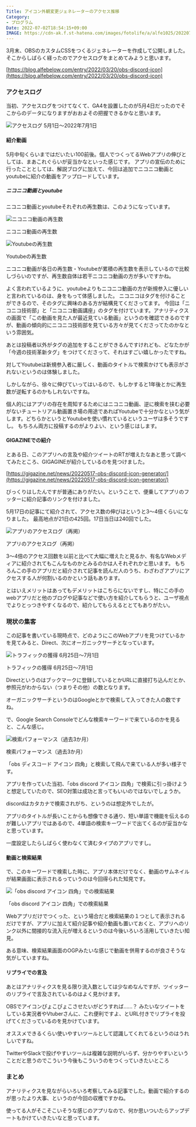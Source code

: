 ```yaml
---
Title: アイコン外観変更ジェネレーターのアクセス推移
Category:
- プログラム
Date: 2022-07-02T18:54:15+09:00
IMAGE: https://cdn-ak.f.st-hatena.com/images/fotolife/a/alfe1025/20220702/20220702142454.png
---
```


3月末、OBSのカスタムCSSをつくるジェネレーターを作成して公開しました。そこからしばらく経ったのでアクセスログをまとめてみようと思います。

[https://blog.alfebelow.com/entry/2022/03/20/obs-discord-icon](https://blog.alfebelow.com/entry/2022/03/20/obs-discord-icon)
 

### アクセスログ

当初、アクセスログをつけてなくて、GA4を設置したのが5月4日だったのでそこからのデータになりますがおおよその把握できるかなと思います。

![アクセスログ 5月1日～2022年7月1日](https://cdn-ak.f.st-hatena.com/images/fotolife/a/alfe1025/20220702/20220702142454.png)

#### 紹介動画

5月中旬くらいまではだいたい100前後。個人でつくってるWebアプリの伸びとしては、まあこれぐらいが妥当かなといった感じです。
アプリの宣伝のために行ったこととしては、解説ブログに加えて、今回は追加でニコニコ動画とyoutubeに紹介の動画をアップロードしています。

##### ニコニコ動画とyoutube

ニコニコ動画とyoutubeそれぞれの再生数は、このようになっています。

![ニコニコ動画の再生数](https://cdn-ak.f.st-hatena.com/images/fotolife/a/alfe1025/20220702/20220702143159.png)

<p class="picture-caption">ニコニコ動画の再生数

![Youtubeの再生数](https://cdn-ak.f.st-hatena.com/images/fotolife/a/alfe1025/20220702/20220702143350.png)

<p class="picture-caption">Youtubeの再生数

ニコニコ動画が各日の再生数・Youtubeが累積の再生数を表示しているので比較しづらいのですが、再生数自体は若干ニコニコ動画の方が多いですかね。

よく言われているように、youtubeよりもニコニコ動画の方が新規参入に優しいと言われているのは、身をもって体感しました。
ニコニコはタグを付けることができるので、そのタグに興味のある方が結構見てくださってます。
今回は「ニコニコ技術部」と「ニコニコ動画講座」のタグを付けています。アナリティクスの画面で「この動画を見た人が最近見ている動画」というのを確認できるのですが、動画の傾向的にニコニコ技術部を見ている方々が見てくださってたのかなという雰囲気。

あとは投稿者以外がタグの追加をすることができるんですけれども、どなたかが「今週の技術革新タグ」をつけてくださって、それはすごい嬉しかったですね。

対してYoutubeは新規参入者に厳しく、動画のタイトルで検索かけても表示がされないというのは体験しました。

しかしながら、徐々に伸びていってはいるので、もしかすると1年後とかに再生数が逆転するのかもしれないですね。

個人的にはアプリの存在を周知するためにはニコニコ動画、逆に検索を挟む必要がないチュートリアル動画置き場の用途であればYoutubeで十分かなという気がします。どちらかというとYoutubeを使い慣れているというユーザは多そうですし。
もちろん両方に投稿するのがよりよい、という感じはします。

#### GIGAZINEでの紹介

とある日、このアプリへの言及や紹介ツイートのRTが増えたなあと思って調べてみたところ、GIGAGINEが紹介しているのを見つけました。

[https://gigazine.net/news/20220517-obs-discord-icon-generator/](https://gigazine.net/news/20220517-obs-discord-icon-generator/)

びっくりはしたんですが普通にありがたい。ということで、便乗してアプリのフッターに紹介記事のリンクを付けました。

5月17日の記事にて紹介されて、アクセス数の伸びはというと3～4倍くらいになりました。
最高地点が21日の425回。17日当日は240回でした。

![アプリのアクセスログ（再掲）](https://cdn-ak.f.st-hatena.com/images/fotolife/a/alfe1025/20220702/20220702142454.png)

<p class="picture-caption">アプリのアクセスログ（再掲）

3～4倍のアクセス回数を以前と比べて大幅に増えたと見るか、有名なWebメディアに紹介されてもこんなものかとみるのかは人それぞれかと思います。
もちろんこの手のアプリだと紹介されて記事を読んだ人のうち、わざわざアプリにアクセスする人が何割いるのかという話もあります。

とはいえメリットはあってもデメリットはこちらにないですし、特にこの手のwebアプリだと他のブログや記事などで使い方を紹介してもらうと、ユーザ視点でよりとっつきやすくなるので、紹介してもらえるととてもありがたい。

### 現状の集客

この記事を書いている現時点で、どのようにこのWebアプリを見つけているかを見てみると、Direct、次にオーガニックサーチとなっています。

![トラフィックの獲得 6月25日～7月1日](https://cdn-ak.f.st-hatena.com/images/fotolife/a/alfe1025/20220702/20220702150052.png)

<p class="picture-caption">トラフィックの獲得 6月25日～7月1日

Directというのはブックマークに登録しているとかURLに直接打ち込んだとか、参照元がわからない（つまりその他）の数となります。

オーガニックサーチというのはGoogleとかで検索して入ってきた人の数ですね。

で、Google Search Consoleでどんな検索キーワードで来ているのかを見ると、こんな感じ。

![検索パフォーマンス（過去3か月）](https://cdn-ak.f.st-hatena.com/images/fotolife/a/alfe1025/20220702/20220702150607.png)

<p class="picture-caption">検索パフォーマンス（過去3か月）

「obs ディスコード アイコン 四角」と検索して飛んで来ている人が多い様子です。

アプリを作っていた当初、「obs discord アイコン 四角」で検索に引っ掛けようと想定していたので、SEO対策は成功と言ってもいいのではないでしょうか。

discordはカタカナで検索されがち、というのは想定外でしたが。

アプリのタイトルが長いことからも想像できる通り、短い単語で機能を伝えるのが難しいアプリではあるので、4単語の検索キーワードで出てくるのが妥当かなと思っています。

一度設定したらしばらく使わなくて済むタイプのアプリですし。

#### 動画と検索結果

で、このキーワードで検索した時に、アプリ本体だけでなく、動画のサムネイルが結果画面に表示されるっていうのは今回得られた知見です。

![「obs discord アイコン 四角」での検索結果](https://cdn-ak.f.st-hatena.com/images/fotolife/a/alfe1025/20220702/20220702151229.png)

<p class="picture-caption">「obs discord アイコン 四角」での検索結果

Webアプリだけでつくった、という場合だと検索結果の１つとして表示されるだけですが、アプリに加えて紹介記事や紹介動画も置いておくと、アプリへのリンク以外に間接的な流入元が増えるというのは今後いろいろ活用していきたい知見。

ある意味、検索結果画面のOGPみたいな感じで動画を併用するのが良さそうな気がしていますね。

#### リプライでの言及

あとはアナリティクスを見る限り流入数としては少なめなんですが、ツイッターのリプライで言及されているのはよく見かけます。

OBSでアイコンぴょこぴょこさせたいがどうすれば……？ みたいなツイートをしている実況者やVtuberさんに、これ便利ですよ、とURL付きでリプライを投げてくださっているのを見かけています。

オススメできるくらい使いやすいツールとして認識してくれてるというのはうれしいですね。

TwitterやSlackで投げやすいツールは複雑な説明がいらず、分かりやすいということだと思うのでこういう今後もこういうのをつくっていきたいところ

### まとめ

アナリティクスを見ながらいろいろ考察してみる記事でした。動画で紹介するのが思ったより大事、というのが今回の収穫ですかね。

使ってる人がそこそこいそうな感じのアプリなので、何か思いついたらアップデートもかけていきたいなと思っています。
